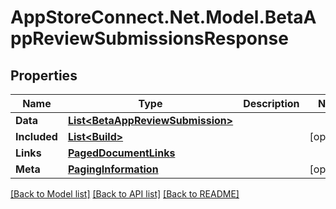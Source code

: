 # AppStoreConnect.Net.Model.BetaAppReviewSubmissionsResponse

## Properties

Name | Type | Description | Notes
------------ | ------------- | ------------- | -------------
**Data** | [**List&lt;BetaAppReviewSubmission&gt;**](BetaAppReviewSubmission.md) |  | 
**Included** | [**List&lt;Build&gt;**](Build.md) |  | [optional] 
**Links** | [**PagedDocumentLinks**](PagedDocumentLinks.md) |  | 
**Meta** | [**PagingInformation**](PagingInformation.md) |  | [optional] 

[[Back to Model list]](../README.md#documentation-for-models) [[Back to API list]](../README.md#documentation-for-api-endpoints) [[Back to README]](../README.md)

